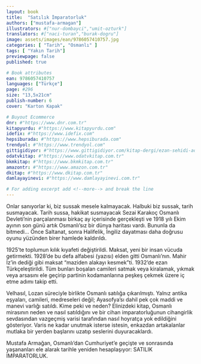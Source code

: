 ```yaml
---
layout: book
title:  "Satılık İmparatorluk"
authors: ["mustafa-armagan"]
illustrators: #["nur-dombayci","umit-ozturk"]
translators: #["naci-turan","burak-dogru"]
image: assets/images/ean/9786057410757.jpg
categories: [ "Tarih", "Osmanlı" ]
tags: [ "Yakın Tarih"]
previewpage: false
published: true

# Book attributes
ean: 9786057410757
languages: ["Türkçe"]
page: #296
size: "13,5x21cm"
publish-number: 6
cover: "Karton Kapak"

# Buyout Ecommerce
dnr: #"https://www.dnr.com.tr"
kitapyurdu: #"https://www.kitapyurdu.com"
idefix: #"https://www.idefix.com"
hepsiburada: #"https://www.hepsiburada.com"
trendyol: #"https://www.trendyol.com"
gittigidiyor: #"https://www.gittigidiyor.com/kitap-dergi/ezan-sehidi-adnan-menderes_pdp_732728793"
odatvkitap: #"https://www.odatvkitap.com.tr"
bkmkitap: #"https://www.bkmkitap.com.tr"
amazontr: #"https://www.amazon.com.tr"
dkitap: #"https://www.dkitap.com.tr"
damlayayinevi: #"https://www.damlayayinevi.com.tr"

# For adding excerpt add <!--more--> and break the line
---
```

Onlar sanıyorlar ki, biz sussak mesele kalmayacak. Halbuki biz sussak, tarih susmayacak. Tarih sussa, hakikat susmayacak Sezai Karakoç Osmanlı Devleti’nin parçalanması birkaç ay içerisinde gerçekleşti ve 1918 yılı Ekim ayının son günü artık Osmanlı’sız bir dünya haritası vardı. Bununla da bitmedi… Önce Saltanat, sonra Halifelik, İngiliz dayatması daha doğrusu oyunu yüzünden birer hamlede kaldırıldı.
<!--more-->

1925’te toplumun kılık kıyafeti değiştirildi. Maksat, yeni bir insan vücuda getirmekti. 1928’de bu defa alfabesi (yazısı) elden gitti Osmanlı’nın. Mahir İz’in dediği gibi maksat “maziden alakayı kesmek”ti. 1932’de ezan Türkçeleştirildi. Tüm bunları boşalan camileri satmak veya kiralamak, yıkmak veya arsasını ele geçirip partinin kodamanlarına peşkeş çekmek üzere iç etme adımı takip etti.

Velhasıl, Lozan süreciyle birlikte Osmanlı satılığa çıkarılmıştı. Yalnız antika eşyaları, camileri, medreseleri değil; Ayasofya’sı dahil pek çok maddi ve manevi varlığı satıldı. Kime peki ve neden? Elinizdeki kitap, Osmanlı mirasının neden ve nasıl satıldığını ve bir cihan imparatorluğunun cihangirlik sevdasından vazgeçmiş varisi tarafından nasıl hoyratça yok edildiğini gösteriyor. Varis ne kadar unutmak isterse istesin, enkazdan artakalanlar mutlaka bir yerden başlarını uzatıp seslerini duyuracaklardı.

Mustafa Armağan, Osmanlı’dan Cumhuriyet’e geçişte ve sonrasında yaşananları ele alarak tarihle yeniden hesaplaşıyor: SATILIK İMPARATORLUK.
